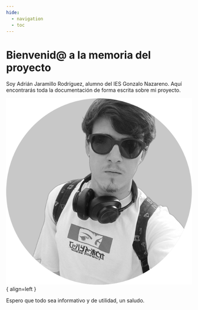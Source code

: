 ```yaml
---
hide:
  - navigation
  - toc
---
```


# Bienvenid@ a la memoria del proyecto

Soy Adrián Jaramillo Rodríguez, alumno del IES Gonzalo Nazareno. Aquí encontrarás toda la documentación de forma escrita sobre mi proyecto.

![profilepic](images/profile-pic.png){ align=left }

Espero que todo sea informativo y de utilidad, un saludo.

